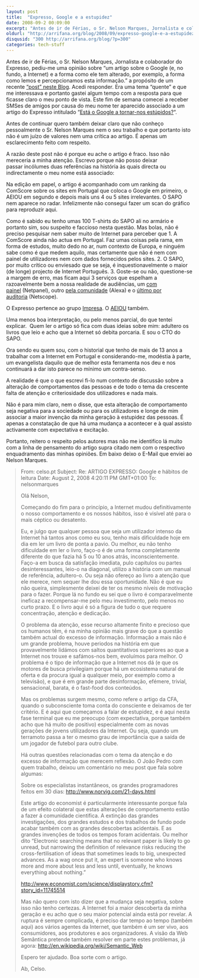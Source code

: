 ```yaml
---
layout: post
title:  "Expresso, Google e a estupidez"
date: 2008-09-2 00:09:00
excerpt: "Antes de ir de Férias, o Sr. Nelson Marques, Jornalista e colaborador do Expresso, pediu-me uma opinião sobre “um artigo sobre o Google (e, no fundo, a Internet) e a forma como ele tem alterado, por exemplo, a forma como lemos e percepcionamos esta informação.” a propósito de um recente “post” neste Blog. Acedi responder. Era uma tema “quente” e que me interessava e portanto gastei algum tempo com a resposta para que ficasse claro o meu ponto de vista. Este fim de semana comecei a receber SMSes de amigos por causa do meu nome ter aparecido associado a um artigo do Expresso intitulado “Está o Google a tornar-nos estúpidos?“. "
oldurl: "http://arrifana.org/blog/2008/09/expresso-google-e-a-estupidez/"
disqusid: "300 http://arrifana.org/blog/?p=300"
categories: tech-stuff
---
```


Antes de ir de Férias, o Sr. Nelson Marques, Jornalista e colaborador do Expresso, pediu-me uma opinião sobre “um artigo sobre o Google (e, no fundo, a Internet) e a forma como ele tem alterado, por exemplo, a forma como lemos e percepcionamos esta informação.” a propósito de um recente [“post” neste Blog][1]. Acedi responder. Era uma tema “quente” e que me interessava e portanto gastei algum tempo com a resposta para que ficasse claro o meu ponto de vista. Este fim de semana comecei a receber SMSes de amigos por causa do meu nome ter aparecido associado a um artigo do Expresso intitulado “[Está o Google a tornar-nos estúpidos?][2]“.

Antes de continuar quero também deixar claro que não conheço pessoalmente o Sr. Nelson Marques nem o seu trabalho e que portanto isto não é um juízo de valores nem uma crítica ao artigo. É apenas um esclarecimento feito com respeito.

A razão deste post não é porque eu ache o artigo é fraco. Isso não mereceria a minha atenção. Escrevo porque não posso deixar passar incólumes duas referências na história às quais directa ou indirectamente o meu nome está associado:

Na edição em papel, o artigo é acompanhado com um ranking da ComScore sobre os sites em Portugal que coloca o Google em primeiro, o AEIOU em segundo e depois mais uns 4 ou 5 sites irrelevantes. O SAPO nem aparece no radar. Infelizmente não consegui fazer um scan do gráfico para reproduzir aqui.

Como é sabido eu tenho umas 100 T-shirts do SAPO ali no armário e portanto sim, sou suspeito e faccioso nesta questão. Mas bolas, não é preciso pesquisar nem saber muito de Internet para perceber que 1. A ComScore ainda não actua em Portugal. Faz umas coisas pela rama, em forma de estudos, muito dedo no ar, num contexto de Europa, e ninguém sabe como é que medem aquilo, mas certamente que não é nem com painel de utilizadores nem com dados fornecidos pelos sites. 2. O SAPO, por muito crítico ou enviesado que se seja, é inquestionavelmente o maior (de longe) projecto de Internet Português. 3. Goste-se ou não, questione-se a margem de erro, mas ficam aqui 3 serviços que espelham a razoavelmente bem a nossa realidade de audiências, um [com painel][3] (Netpanel), outro [pela comunidade][4] (Alexa) e o [último por auditoria][5] (Netscope).


O Expresso pertence ao grupo [Impresa][6]. O [AEIOU][7] também.

Uma menos boa interpretação, ou pelo menos parcial, do que tentei explicar.  Quem ler o artigo só fica com duas ideias sobre mim: adultero os livros que leio e acho que a Internet só debita porcaria. E sou o CTO do SAPO.

Ora sendo eu quem sou, com o historial que tenho de mais de 13 anos a trabalhar com a Internet em Portugal e considerando-me, modéstia à parte, um evangelista daquilo que de melhor esta ferramenta nos deu e nos continuará a dar isto parece no mínimo um contra-senso.

A realidade é que o que escrevi fi-lo num contexto de discussão sobre a alteração de comportamentos das pessoas e de todo o tema da crescente falta de atenção e criteriosidade dos utilizadores e nada mais.

Não é para mim claro, nem o disse, que esta alteração de comportamento seja negativa para a sociedade ou para os utilizadores e longe de mim associar a maior invenção da minha geração à estupidez das pessoas. É apenas a constatação de que há uma mudança a acontecer e à qual assisto activamente com expectativa e excitação.

Portanto, reitero o respeito pelos autores mas não me identifico lá muito com a linha de pensamento do artigo supra citado nem com o respectivo enquadramento das minhas opiniões. Em baixo deixo o E-Mail que enviei ao Nelson Marques.

> From:   celso.pt
> Subject:    Re: ARTIGO EXPRESSO: Google e hábitos de leitura
> Date:   August 2, 2008 4:20:11 PM GMT+01:00
> To:     nelsonmarques
>
> Olá Nelson,
> 
> Começando do fim para o princípio, a Internet mudou definitivamente o nosso comportamento e os nossos hábitos, isso é visível até para o mais céptico ou desatento.
> 
> Eu, e julgo que qualquer pessoa que seja um utilizador intenso da Internet há tantos anos como eu sou, tenho mais dificuldade hoje em dia em ler um livro de ponta a pavio. Ou melhor, eu não tenho dificuldade em ler o livro, faço-o é de uma forma completamente diferente do que fazia há 5 ou 10 anos atrás, inconscientemente. Faço-a em busca da satisfação imediata, pulo capítulos ou partes desinteressantes, leio-o na diagonal, utilizo a história com um manual de referência, adultero-o. Ou seja não ofereço ao livro a atenção que ele merece, nem sequer lhe dou essa oportunidade. Não é que eu não queira, simplesmente deixei de ter os mesmo níveis de motivação para o fazer. Porque lá no fundo eu sei que o livro é comparavelmente ineficaz a recompensar-me pelo meu investimento, pelo menos no curto prazo. E o livro aqui é só a figura de tudo o que requere concentração, atenção e dedicação.
> 
> O problema da atenção, esse recurso altamente finito e precioso que os humanos têm, é na minha opinião mais grave do que a questão também actual do excesso de informação. Informação a mais não é um grande problema, houve periodos na história em que provavelmente lidámos com saltos quantitativos superiores ao que a Internet nos trouxe e safámos-nos bem, evoluímos para melhor. O problema é o tipo de informação que a Internet nos dá (e que os motores de busca privilegiam porque há um ecosistema natural de oferta e da procura igual a qualquer meio, por exemplo como a televisão), e que é em grande parte desinformação, efémere, trivial, sensacional, barata, é o fast-food dos conteúdos.
> 
> Mas os problemas surgem mesmo, como refere o artigo da CFA, quando o subconsciente toma conta do consciente e deixamos de ter critério. E é aqui que começamos a falar de estupidez, e é aqui nesta fase terminal que eu me preocupo (com expectativa, porque também acho que há muito de positivo) especialmente com as novas gerações de jovens utilizadores da Internet. Ou seja, quando um terramoto passa a ter o mesmo grau de importância que a saída de um jogador de futebol para outro clube.
> 
> Há outras questões relacionadas com o tema da atenção e do excesso de informação que merecem reflexão. O João Pedro com quem trabalho, deixou um comentário no meu post que fala sobre algumas:
> 
> Sobre os especialistas instantâneos, os grandes programadores feitos em 30 dias: http://www.norvig.com/21-days.html
> 
> Este artigo do economist é particularmente interessante porque fala de um efeito colateral que estas alterações de comportamento estão a fazer á comunidade cientifica. A extinção das grandes investigações, dos grandes estudos e dos trabalhos de fundo pode acabar também com as grandes descobertas acidentais. E as grandes invenções de todos os tempos foram acidentais. Ou melhor dito “Electronic searching means that no relevant paper is likely to go unread, but narrowing the definition of relevance risks reducing the cross-fertilisation of ideas that sometimes leads to big, unexpected advances. As a wag once put it, an expert is someone who knows more and more about less and less until, eventually, he knows everything about nothing.”
> 
> http://www.economist.com/science/displaystory.cfm?story_id=11745514
> 
> Mas não quero com isto dizer que a mudança seja negativa, sobre isso não tenho certezas. A Internet foi a maior descoberta da minha geração e eu acho que o seu maior potencial ainda está por revelar. A ruptura é sempre complicada, é preciso dar tempo ao tempo (também aqui) aos vários agentes da Internet, que também é um ser vivo, aos consumidores, aos produtores e aos organizadores. A visão da Web Semântica pretende também resolver em parte estes problemas, já agora: http://en.wikipedia.org/wiki/Semantic_Web
> 
> Espero ter ajudado. Boa sorte com o artigo.
> 
> Ab,
> Celso.

[1]: http://celso.arrifana.org/archives/456-Sobre-a-atenco.html
[2]: http://aeiou.expresso.pt/gen.pl?p=stories&op=view&fokey=ex.stories/397363
[3]: http://netpanel.marktest.pt/
[4]: http://www.alexa.com/data/details/traffic_details/sapo.pt?site0=sapo.pt&site1=aeiou.pt&site2=google.pt&y=r&z=3&h=300&w=470&c=1&u%5B%5D=sapo.pt&u%5B%5D=aeiou.pt&u%5B%5D=google.pt&x=2008-09-02T00%253A17%253A34.000Z&check=www.alexa.com&signature=TBw9jSsl3MvPJ9aLHDYhguxpjvk%253D&range=6m&size=Medium
[5]: http://www.netscope.marktest.pt/
[6]: http://www.impresa.pt/
[7]: http://www.aeiou.pt/
